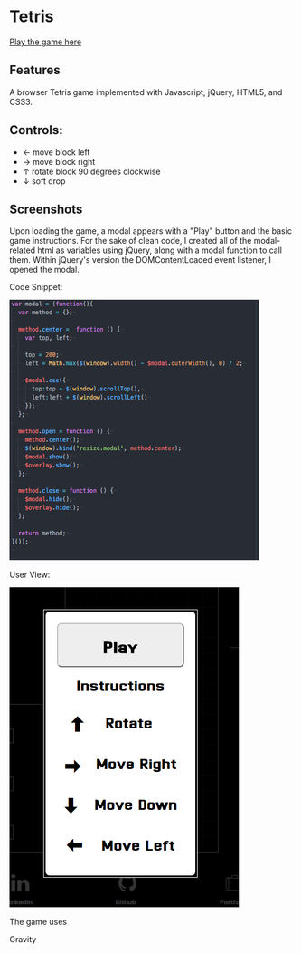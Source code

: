 # Tetris

[Play the game here][live]

[live]: https://guitar71989.github.io/Tetris.js/

## Features

A browser Tetris game implemented with Javascript, jQuery, HTML5, and
CSS3.

## Controls:

  * ← move block left
  * → move block right
  * ↑ rotate block 90 degrees clockwise
  * ↓ soft drop

## Screenshots

Upon loading the game, a modal appears with a "Play" button and the basic
game instructions. For the sake of clean code, I created all of the modal-
related html as variables using jQuery, along with a modal function to
call them. Within jQuery's version the DOMContentLoaded event listener,
I opened the modal.

Code Snippet:

![Modal Code](./screenshots/modal.png)


User View:

![Play Game Modal](./screenshots/playmodal.png)






The game uses

Gravity
